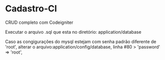 # Cadastro-CI
CRUD completo com Codeigniter

Executar o arquivo .sql que esta no diretório: application/database

Caso as congigurações do mysql estejam com senha padrão diferente de 'root', alterar o arquivo:application/config/database, linha #80 > 'password' => 'root', 
